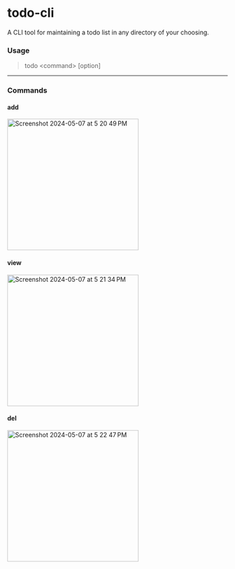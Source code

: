 # todo-cli

A CLI tool for maintaining a todo list in any directory of your choosing.

### Usage
> todo \<command\> [option]

<hr />

### Commands
#### add
<img width="300" alt="Screenshot 2024-05-07 at 5 20 49 PM" src="https://github.com/oliver-day/todo-cli/assets/18020181/7a180b1f-c390-42b1-9552-5a0ee1cbec61">


#### view
<img width="300" alt="Screenshot 2024-05-07 at 5 21 34 PM" src="https://github.com/oliver-day/todo-cli/assets/18020181/7c84ee1c-b52c-45e7-9a0d-32c49d45d0d2">

#### del
<img width="300" alt="Screenshot 2024-05-07 at 5 22 47 PM" src="https://github.com/oliver-day/todo-cli/assets/18020181/f73dea7a-7742-4a7e-88c2-123b7010aa3b">
